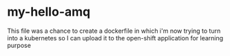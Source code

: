 # my-hello-amq
This file was a chance to create a dockerfile in which i'm now trying to turn into a kubernetes so I can upload it to the open-shift
application for learning purpose
